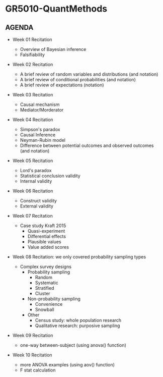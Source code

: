 # GR5010-QuantMethods

## AGENDA

* Week 01 Recitation
  - Overview of Bayesian inference
  - Falsifiability

* Week 02 Recitation
  - A brief review of random variables and distributions (and notation)
  - A brief review of conditional probabilities (and notation)
  - A brief review of expectations (notation)

* Week 03 Recitation
  - Causal mechanism
  - Mediator/Morderator

* Week 04 Recitation
  - Simpson's paradox
  - Causal Inference
  - Neyman-Rubin model
  - Difference between potential outcomes and observed outcomes (and notation)

* Week 05 Recitation
  - Lord's paradox
  - Statistical conclusion validity
  - Internal validity
 
* Week 06 Recitation
  - Construct validity
  - External validity
  
* Week 07 Recitation
  - Case study Kraft 2015
    - Quasi-experiment
    - Differential effects
    - Plausible values
    - Value added scores
 
* Week 08 Recitation: we only covered probability sampling types
  - Complex survey designs
    - Probability sampling
      - Random
      - Systematic
      - Stratified
      - Cluster
    - Non-probability sampling
      - Convenience
      - Snowball
    - Other
      - Census study: whole population research
      - Qualitative research: purposive sampling

* Week 09 Recitation
  - one-way between-subject (using anova() function)
  
* Week 10 Recitation
  - more ANOVA examples (using aov() function)
  - F stat calculation
